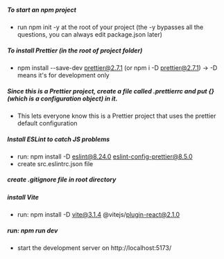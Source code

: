 ##### To start an npm project 
- run npm init -y at the root of your project (the -y bypasses all the questions, you can always edit package.json later)


##### To install Prettier (in the root of project folder)
- npm install --save-dev prettier@2.7.1 (or npm i -D prettier@2.7.1) -> -D means it's for development only


##### Since this is a Prettier project, create a file called .prettierrc and put {} (which is a configuration object) in it. 
- This lets everyone know this is a Prettier project that uses the prettier default configuration


##### Install ESLint to catch JS problems
- run:  npm install -D eslint@8.24.0 eslint-config-prettier@8.5.0
- create src\.eslintrc.json file


##### create .gitignore file in root directory


##### install Vite
- run:  npm install -D vite@3.1.4 @vitejs/plugin-react@2.1.0


##### run:  npm run dev
- start the development server on http://localhost:5173/


